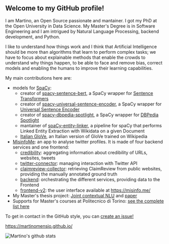 ## Welcome to my GitHub profile!

I am Martino, an Open Source passionate and mantainer.
I got my PhD at the Open University in Data Science. My Master's Degree is in Software Engineering and I am intrigued by Natural Language Processing, backend development, and Python.

I like to understand how things work and I think that Artificial Intelligence should be more than algorithms that learn to perform complex tasks; we have to focus about explainable methods that enable the crowds to understand why things happen, to be able to face and remove bias, correct models and enabling the humans to improve their learning capabilities.

My main contributions here are:

- models for [SpaCy](https://spacy.io/): 
  - creator of [spacy-sentence-bert](https://github.com/MartinoMensio/spacy-sentence-bert), a SpaCy wrapper for [Sentence Transformers](https://github.com/UKPLab/sentence-transformers)
  - creator of [spacy-universal-sentence-encoder](https://github.com/MartinoMensio/spacy-universal-sentence-encoder), a SpaCy wrapper for [Universal Sentence Encoder](https://tfhub.dev/google/collections/universal-sentence-encoder/1)
  - creator of [spacy-dbpedia-spotlight](https://github.com/MartinoMensio/spacy-dbpedia-spotlight), a SpaCy wrapper for [DBPedia Spotlight](https://www.dbpedia-spotlight.org/)
  - mantainer of [spaCy-entity-linker](https://github.com/egerber/spaCy-entity-linker), a pipeline for spaCy that performs Linked Entity Extraction with Wikidata on a given Document
  - [Italian GloVe](https://github.com/MartinoMensio/it_vectors_wiki_spacy), an Italian version of GloVe trained on Wikipedia
- [MisinfoMe](https://github.com/MartinoMensio/MisinfoMe): an app to analyse twitter profiles. It is made of four backend services and one frontend:
  - [credibility](https://github.com/MartinoMensio/credibility): aggregating information about credibility of URLs, websites, tweets
  - [twitter-connector](https://github.com/MartinoMensio/twitter-connector): managing interaction with Twitter API
  - [claimreview-collector](https://github.com/MartinoMensio/claimreview-collector): retrieving ClaimReview from public websites, providing the manually annotated ground truth
  - [backend](https://github.com/MartinoMensio/misinfome-backend): orchestrating the different services, providing data to the Frontend
  - [frontend-v2](https://github.com/MartinoMensio/misinfome-frontend-v2): the user interface available at https://misinfo.me/
- My  Master's thesis project: [Joint contextual NLU](https://github.com/D2KLab/botcycle) and [paper](https://dl.acm.org/doi/10.1145/3184558.3191539)
- Supports for Master's courses at Politecnico di Torino: [see the complete list here](https://www.martinomensio.github.io/polito/)

To get in contact in the GitHub style, you can [create an issue!](https://github.com/MartinoMensio/MartinoMensio/issues/new)

https://martinomensio.github.io/

![Martino's github stats](https://github-readme-stats.vercel.app/api?username=MartinoMensio&show_icons=true)
